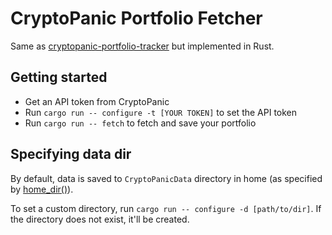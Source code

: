 # CryptoPanic Portfolio Fetcher
Same as [cryptopanic-portfolio-tracker](https://github.com/RonquilloAeon/cryptopanic-portfolio-tracker)
but implemented in Rust.

## Getting started
- Get an API token from CryptoPanic
- Run `cargo run -- configure -t [YOUR TOKEN]` to set the API token
- Run `cargo run -- fetch` to fetch and save your portfolio

## Specifying data dir
By default, data is saved to `CryptoPanicData` directory in home (as specified by [home_dir()](https://docs.rs/dirs/3.0.2/dirs/fn.home_dir.html)).

To set a custom directory, run `cargo run -- configure -d [path/to/dir]`. If the directory does not
exist, it'll be created.
